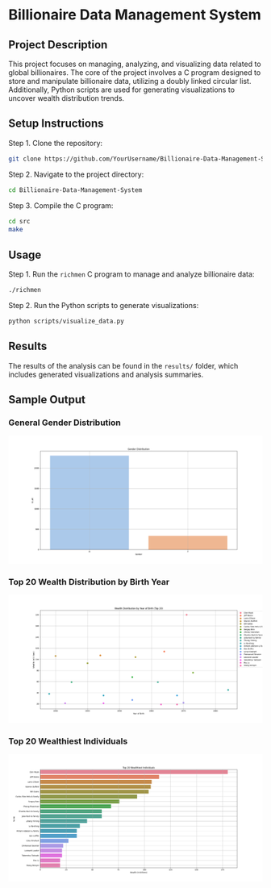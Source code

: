 # Billionaire Data Management System

## Project Description
This project focuses on managing, analyzing, and visualizing data related to global billionaires. The core of the project involves a C program designed to store and manipulate billionaire data, utilizing a doubly linked circular list. Additionally, Python scripts are used for generating visualizations to uncover wealth distribution trends.

## Setup Instructions

Step 1. Clone the repository:
```bash
git clone https://github.com/YourUsername/Billionaire-Data-Management-System.git
```
Step 2. Navigate to the project directory:
```bash
cd Billionaire-Data-Management-System
```
Step 3. Compile the C program:
```bash
cd src
make
```

## Usage

Step 1. Run the `richmen` C program to manage and analyze billionaire data:
```bash
./richmen
```

Step 2. Run the Python scripts to generate visualizations:
```bash
python scripts/visualize_data.py
```

## Results

The results of the analysis can be found in the `results/` folder, which includes generated visualizations and analysis summaries.

## Sample Output

### General Gender Distribution
![General Gender Distribution](results/general_gender_distribution.png)

### Top 20 Wealth Distribution by Birth Year
![Top 20 Wealth Distribution by Birth Year](results/top_20_wealth_distribution_by_birthyear.png)

### Top 20 Wealthiest Individuals
![Top 20 Wealthiest Individuals](results/top_20_wealthiest.png)
